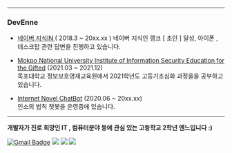 


---

### DevEnne

- [ 네이버 지식IN ](https://kin.naver.com/profile/index.nhn?u=R8c0kCLxWl94Smo6czVBxj1ypxx2esJaBY5JIOj7VmA%3D) ( 2018.3 ~ 20xx.xx ) 네이버 지식인 랭크 [ 초인 ]
 달성, 아이폰 , 데스크탑 관련 답변을 진행하고 있습니다.
 
- [Mokpo National University Institute of Information Security Education for the Gifted](http://secu.mokpo.ac.kr/index.9is?contentUid=4a94e39d5f702dab015f8fa6b7e414b2) (2021.03 ~ 2021.12)    
목포대학교 정보보호영재교육원에서 2021학년도 고등기초심화 과정을을 공부하고 있습니다.

- [Internet Novel ChatBot](https://hamdan.kr) (2020.06 ~ 20xx.xx)    
인소의 법칙 챗봇을 운영중에 있습니다.
---

**개발자가 진로 희망인 IT , 컴퓨터분야 등에 관심 있는 고등학교 2학년 엔느입니다 :)**

 [![Gmail Badge](https://img.shields.io/badge/Gmail-d14836?style=flat-square&logo=Gmail&logoColor=white&link=mailto:1509@gmail.com)](mailto:1509@gmail.com)
<img src="https://img.shields.io/badge/HTML-E34F26?style=flat-square&logo=HTML5&logoColor=white"/> <img src="https://img.shields.io/badge/PHP-777BB4?style=flat-square&logo=PHP&logoColor=white"/></a> <img src="https://img.shields.io/badge/Python-3776AB?style=flat-square&logo=Python&logoColor=white"/></a> 


